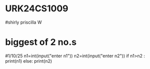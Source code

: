 # URK24CS1009
#shirly priscilla W
# biggest of 2 no.s
#1/10/25
n1=int(input("enter n1"))
n2=int(input("enter n2"))
if n1>n2 :
    print(n1)
else:
    print(n2)
